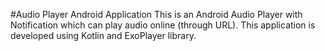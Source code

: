 #Audio Player Android Application
This is an Android Audio Player with Notification which can play audio online (through URL).
This application is developed using Kotlin and ExoPlayer library.
